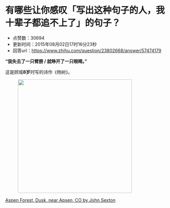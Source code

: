 # 有哪些让你感叹「写出这种句子的人，我十辈子都追不上了」的句子？
- 点赞数：30694
- 更新时间：2015年08月02日17时16分23秒
- 回答url：https://www.zhihu.com/question/23802668/answer/57474179
<body>
 <p data-pid="-y8J1s-F"><b>“我失去了一只臂膀 / 就睁开了一只眼睛。”<br></b></p>
 <p data-pid="39I3I0D_">这是顾城<b>8岁</b>时写的诗作《杨树》。</p>
 <figure>
  <img src="https://pica.zhimg.com/50/fec5fee5bd5cb48f9de825dd781e1928_720w.jpg?source=1940ef5c" data-rawwidth="360" data-rawheight="285" data-original-token="fec5fee5bd5cb48f9de825dd781e1928" class="content_image" width="360">
 </figure><a href="https://link.zhihu.com/?target=http%3A//shop.anseladams.com/Aspen_Forest_Dusk_near_Apsen_CO_p/17150062.htm" class=" wrap external" target="_blank" rel="nofollow noreferrer">Aspen Forest, Dusk, near Apsen, CO by John Sexton</a>
</body>